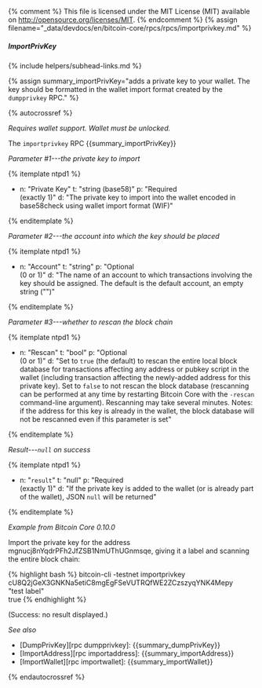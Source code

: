 {% comment %}
This file is licensed under the MIT License (MIT) available on
http://opensource.org/licenses/MIT.
{% endcomment %}
{% assign filename="_data/devdocs/en/bitcoin-core/rpcs/rpcs/importprivkey.md" %}

##### ImportPrivKey
{% include helpers/subhead-links.md %}

{% assign summary_importPrivKey="adds a private key to your wallet. The key should be formatted in the wallet import format created by the `dumpprivkey` RPC." %}

{% autocrossref %}

*Requires wallet support.  Wallet must be unlocked.*

The `importprivkey` RPC {{summary_importPrivKey}}

*Parameter #1---the private key to import*

{% itemplate ntpd1 %}
- n: "Private Key"
  t: "string (base58)"
  p: "Required<br>(exactly 1)"
  d: "The private key to import into the wallet encoded in base58check using wallet import format (WIF)"

{% enditemplate %}

*Parameter #2---the account into which the key should be placed*

{% itemplate ntpd1 %}
- n: "Account"
  t: "string"
  p: "Optional<br>(0 or 1)"
  d: "The name of an account to which transactions involving the key should be assigned.  The default is the default account, an empty string (\"\")"

{% enditemplate %}

*Parameter #3---whether to rescan the block chain*

{% itemplate ntpd1 %}
- n: "Rescan"
  t: "bool"
  p: "Optional<br>(0 or 1)"
  d: "Set to `true` (the default) to rescan the entire local block database for transactions affecting any address or pubkey script in the wallet (including transaction affecting the newly-added address for this private key).  Set to `false` to not rescan the block database (rescanning can be performed at any time by restarting Bitcoin Core with the `-rescan` command-line argument).  Rescanning may take several minutes.  Notes: if the address for this key is already in the wallet, the block database will not be rescanned even if this parameter is set"

{% enditemplate %}

*Result---`null` on success*

{% itemplate ntpd1 %}
- n: "`result`"
  t: "null"
  p: "Required<br>(exactly 1)"
  d: "If the private key is added to the wallet (or is already part of the wallet), JSON `null` will be returned"

{% enditemplate %}

*Example from Bitcoin Core 0.10.0*

Import the private key for the address
mgnucj8nYqdrPFh2JfZSB1NmUThUGnmsqe, giving it a label and scanning the
entire block chain:

{% highlight bash %}
bitcoin-cli -testnet importprivkey \
              cU8Q2jGeX3GNKNa5etiC8mgEgFSeVUTRQfWE2ZCzszyqYNK4Mepy \
              "test label" \
              true
{% endhighlight %}

(Success: no result displayed.)

*See also*

* [DumpPrivKey][rpc dumpprivkey]: {{summary_dumpPrivKey}}
* [ImportAddress][rpc importaddress]: {{summary_importAddress}}
* [ImportWallet][rpc importwallet]: {{summary_importWallet}}

{% endautocrossref %}
